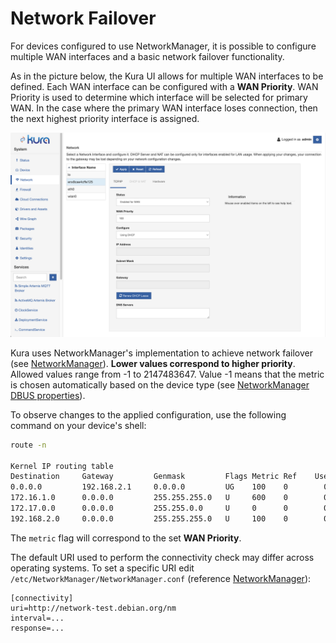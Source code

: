 # Network Failover

For devices configured to use NetworkManager, it is possible to configure multiple WAN interfaces and a basic network failover functionality.

As in the picture below, the Kura UI allows for multiple WAN interfaces to be defined. Each WAN interface can be configured with a **WAN Priority**. WAN Priority is used to determine which interface will be selected for primary WAN. In the case where the primary WAN interface loses connection, then the next highest priority interface is assigned.

![](images/net-failover.png)

Kura uses NetworkManager's implementation to achieve network failover (see [NetworkManager](https://www.digi.com/resources/documentation/digidocs/90001548/reference/yocto/r_network_failover.htm?TocPath=Digi%20Embedded%20Yocto%7CSystem%20development%7CSoftware%20extensions%7C_____3)). **Lower values correspond to higher priority**. Allowed values range from -1 to 2147483647. Value -1 means that the metric is chosen automatically based on the device type (see [NetworkManager DBUS properties](https://developer-old.gnome.org/NetworkManager/unstable/nm-settings-dbus.html)).

To observe changes to the applied configuration, use the following command on your device's shell:

```bash
route -n

Kernel IP routing table
Destination     Gateway         Genmask         Flags Metric Ref    Use Iface
0.0.0.0         192.168.2.1     0.0.0.0         UG    100    0        0 eth0
172.16.1.0      0.0.0.0         255.255.255.0   U     600    0        0 wlan0
172.17.0.0      0.0.0.0         255.255.0.0     U     0      0        0 docker0
192.168.2.0     0.0.0.0         255.255.255.0   U     100    0        0 eth0
```

The `metric` flag will correspond to the set **WAN Priority**.

The default URI used to perform the connectivity check may differ across operating systems. To set a specific URI edit `/etc/NetworkManager/NetworkManager.conf` (reference [NetworkManager](https://www.digi.com/resources/documentation/digidocs/90001548/reference/yocto/r_network_failover.htm?TocPath=Digi%20Embedded%20Yocto%7CSystem%20development%7CSoftware%20extensions%7C_____3)):

```
[connectivity]
uri=http://network-test.debian.org/nm
interval=...
response=...
```